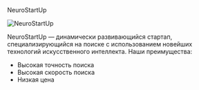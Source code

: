 NeuroStartUp

![NeuroStartUp](https://github.com/netology-ds-team/git-homeworks/blob/main/1_self/logo.png)


NeuroStartUp — динамически развивающийся стартап, специализирующийся на поиске с использованием новейших технологий искусственного интеллекта. Наши преимущества:

* Высокая точность поиска
* Высокая скорость поиска
* Низкая цена


